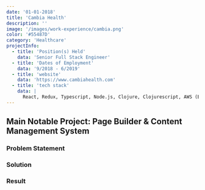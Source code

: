 ```yaml
---
date: '01-01-2018'
title: 'Cambia Health'
description: ''
image: '/images/work-experience/cambia.png'
color: '#55487D'
category: 'Healthcare'
projectInfo:
  - title: 'Position(s) Held'
    data: 'Senior Full Stack Engineer'
  - title: 'Dates of Employment'
    data: '9/2018 - 6/2019'
  - title: 'website'
    data: 'https://www.cambiahealth.com'
  - title: 'tech stack'
    data: |
      React, Redux, Typescript, Node.js, Clojure, Clojurescript, AWS (EC2, RDS / Aurora, S3, DynamoDB, Lambda, API Gateway)
---
```


## Main Notable Project: Page Builder & Content Management System

### Problem Statement

### Solution

### Result
